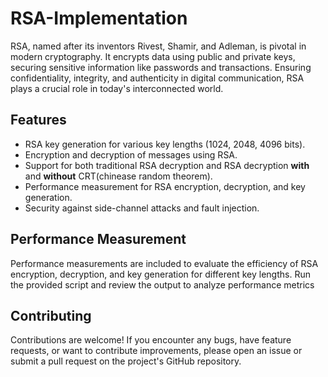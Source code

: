 # RSA-Implementation
RSA, named after its inventors Rivest, Shamir, and Adleman, is pivotal in modern cryptography. It encrypts data using public and private keys, securing sensitive information like passwords and transactions. Ensuring confidentiality, integrity, and authenticity in digital communication, RSA plays a crucial role in today's interconnected world.

## Features
- RSA key generation for various key lengths (1024, 2048, 4096 bits).
- Encryption and decryption of messages using RSA.
- Support for both traditional RSA decryption and RSA decryption **with** and **without** CRT(chinease random theorem).
- Performance measurement for RSA encryption, decryption, and key generation.
- Security against side-channel attacks and fault injection.

## Performance Measurement
Performance measurements are included to evaluate the efficiency of RSA encryption, decryption, and key generation for different key lengths. Run the provided script and review the output to analyze performance metrics


## Contributing
Contributions are welcome! If you encounter any bugs, have feature requests, or want to contribute improvements, please open an issue or submit a pull request on the project's GitHub repository.
